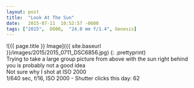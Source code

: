 ```yaml
---
layout: post
title:  "Look At The Sun"
date:   2015-07-11  10:52:57 -0600
tags: ["2015",  D800,  "24.0 mm f/1.4", Genesis]
---
```

![{{ page.title }} Image]({{ site.baseurl }}/images/2015/2015_0711_DSC6856.jpg)
{: .prettyprint}  
Trying to take a large group picture from above with the sun right behind you is probably not a good idea   
Not sure why I shot at ISO 2000  
1/640 sec, f/16, ISO 2000 - Shutter clicks this day: 62